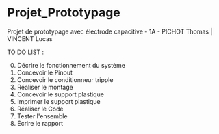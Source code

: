 # Projet_Prototypage
Projet de prototypage avec électrode capacitive - 1A - PICHOT Thomas | VINCENT Lucas

TO DO LIST : 

0. Décrire le fonctionnement du système
1. Concevoir le Pinout
2. Concevoir le conditionneur tripple
3. Réaliser le montage
4. Concevoir le support plastique
5. Imprimer le support plastique
6. Réaliser le Code
7. Tester l'ensemble
8. Écrire le rapport